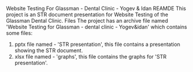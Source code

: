 Website Testing For Glassman - Dental Clinic - Yogev & Idan
REAMDE
This project is an STR document presentation for Website Testing of the Glassman Dental Clinic.
Files
The project has an archive file named 'Website Testing for Glassman - dental clinic - Yogev&idan' which contains some files:
1. pptx file named - 'STR presentation', this file contains a presentation showing the STR document.
2. xlsx file named - 'graphs', this file contains the graphs for 'STR presentation'.
